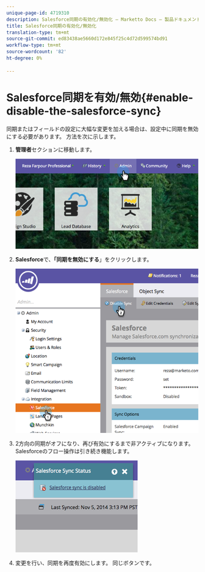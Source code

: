 ```yaml
---
unique-page-id: 4719310
description: Salesforce同期の有効化/無効化 — Marketto Docs — 製品ドキュメント
title: Salesforce同期の有効化/無効化
translation-type: tm+mt
source-git-commit: ed83438ae5660d172e845f25c4d72d599574bd91
workflow-type: tm+mt
source-wordcount: '82'
ht-degree: 0%

---
```



# Salesforce同期を有効/無効{#enable-disable-the-salesforce-sync}

同期またはフィールドの設定に大幅な変更を加える場合は、設定中に同期を無効にする必要があります。 方法を次に示します。

1. **管理者**&#x200B;セクションに移動します。

   ![](assets/image2014-12-10-13-3a24-3a35.png)

1. **Salesforce**&#x200B;で、**「同期を無効にする**」をクリックします。

   ![](assets/image2014-12-10-13-3a24-3a47.png)

1. 2方向の同期がオフになり、再び有効にするまで非アクティブになります。 Salesforceのフロー操作は引き続き機能します。

   ![](assets/image2014-12-10-13-3a24-3a58.png)

1. 変更を行い、同期を再度有効にします。 同じボタンです。

